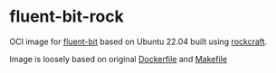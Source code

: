 # fluent-bit-rock
OCI image for [fluent-bit](https://github.com/fluent/fluent-bit) based on Ubuntu 22.04 built using [rockcraft](https://github.com/canonical/rockcraft). 

Image is loosely based on original [Dockerfile](https://github.com/fluent/fluent-bit/blob/master/dockerfiles/Dockerfile)
 and  [Makefile](https://github.com/fluent/fluent-bit/tree/master/cmake)
